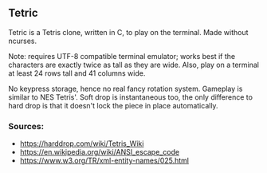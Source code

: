 ## Tetric

Tetric is a Tetris clone, written in C, to play on the terminal. Made without ncurses.

Note: requires UTF-8 compatible terminal emulator; works best if the characters are
exactly twice as tall as they are wide. Also, play on a terminal at least 24 rows tall
and 41 columns wide.

No keypress storage, hence no real fancy rotation system. Gameplay is similar to NES Tetris'.
Soft drop is instantaneous too, the only difference to hard drop is that it doesn't lock
the piece in place automatically.

### Sources:
- https://harddrop.com/wiki/Tetris_Wiki
- https://en.wikipedia.org/wiki/ANSI_escape_code
- https://www.w3.org/TR/xml-entity-names/025.html
